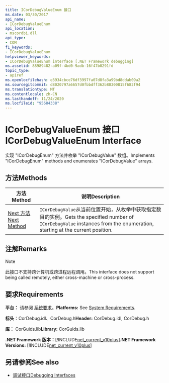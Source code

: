 ```yaml
---
title: ICorDebugValueEnum 接口
ms.date: 03/30/2017
api_name:
- ICorDebugValueEnum
api_location:
- mscordbi.dll
api_type:
- COM
f1_keywords:
- ICorDebugValueEnum
helpviewer_keywords:
- ICorDebugValueEnum interface [.NET Framework debugging]
ms.assetid: 88989482-a09f-4bd0-9adb-16f47b0291fd
topic_type:
- apiref
ms.openlocfilehash: e3934cbce76df3997fa07d8fa3a99bd8ddab09a2
ms.sourcegitcommit: d8020797a6657d0fbbdff362b80300815f682f94
ms.translationtype: MT
ms.contentlocale: zh-CN
ms.lasthandoff: 11/24/2020
ms.locfileid: "95684338"
---
```

# <a name="icordebugvalueenum-interface"></a><span data-ttu-id="7f99b-102">ICorDebugValueEnum 接口</span><span class="sxs-lookup"><span data-stu-id="7f99b-102">ICorDebugValueEnum Interface</span></span>

<span data-ttu-id="7f99b-103">实现 "ICorDebugEnum" 方法并枚举 "ICorDebugValue" 数组。</span><span class="sxs-lookup"><span data-stu-id="7f99b-103">Implements "ICorDebugEnum" methods and enumerates "ICorDebugValue" arrays.</span></span>  
  
## <a name="methods"></a><span data-ttu-id="7f99b-104">方法</span><span class="sxs-lookup"><span data-stu-id="7f99b-104">Methods</span></span>  
  
|<span data-ttu-id="7f99b-105">方法</span><span class="sxs-lookup"><span data-stu-id="7f99b-105">Method</span></span>|<span data-ttu-id="7f99b-106">说明</span><span class="sxs-lookup"><span data-stu-id="7f99b-106">Description</span></span>|  
|------------|-----------------|  
|[<span data-ttu-id="7f99b-107">Next 方法</span><span class="sxs-lookup"><span data-stu-id="7f99b-107">Next Method</span></span>](icordebugvalueenum-next-method.md)|<span data-ttu-id="7f99b-108">`ICorDebugValue`从当前位置开始，从枚举中获取指定数目的实例。</span><span class="sxs-lookup"><span data-stu-id="7f99b-108">Gets the specified number of `ICorDebugValue` instances from the enumeration, starting at the current position.</span></span>|  
  
## <a name="remarks"></a><span data-ttu-id="7f99b-109">注解</span><span class="sxs-lookup"><span data-stu-id="7f99b-109">Remarks</span></span>  
  
> [!NOTE]
> <span data-ttu-id="7f99b-110">此接口不支持跨计算机或跨进程远程调用。</span><span class="sxs-lookup"><span data-stu-id="7f99b-110">This interface does not support being called remotely, either cross-machine or cross-process.</span></span>  
  
## <a name="requirements"></a><span data-ttu-id="7f99b-111">要求</span><span class="sxs-lookup"><span data-stu-id="7f99b-111">Requirements</span></span>  

 <span data-ttu-id="7f99b-112">**平台：** 请参阅 [系统要求](../../get-started/system-requirements.md)。</span><span class="sxs-lookup"><span data-stu-id="7f99b-112">**Platforms:** See [System Requirements](../../get-started/system-requirements.md).</span></span>  
  
 <span data-ttu-id="7f99b-113">**标头**：CorDebug.idl、CorDebug.h</span><span class="sxs-lookup"><span data-stu-id="7f99b-113">**Header:** CorDebug.idl, CorDebug.h</span></span>  
  
 <span data-ttu-id="7f99b-114">**库：** CorGuids.lib</span><span class="sxs-lookup"><span data-stu-id="7f99b-114">**Library:** CorGuids.lib</span></span>  
  
 <span data-ttu-id="7f99b-115">**.NET Framework 版本：**[!INCLUDE[net_current_v10plus](../../../../includes/net-current-v10plus-md.md)]</span><span class="sxs-lookup"><span data-stu-id="7f99b-115">**.NET Framework Versions:** [!INCLUDE[net_current_v10plus](../../../../includes/net-current-v10plus-md.md)]</span></span>  
  
## <a name="see-also"></a><span data-ttu-id="7f99b-116">另请参阅</span><span class="sxs-lookup"><span data-stu-id="7f99b-116">See also</span></span>

- [<span data-ttu-id="7f99b-117">调试接口</span><span class="sxs-lookup"><span data-stu-id="7f99b-117">Debugging Interfaces</span></span>](debugging-interfaces.md)
